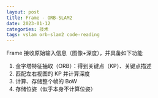 ```yaml
---
layout: post
title: Frame - ORB-SLAM2
date: 2023-01-12
categories: 技术
tags: vslam orb-slam2 code-reading
---
```


Frame 接收原始输入信息（图像+深度），并具备如下功能
1. 金字塔特征抽取（ORB）：得到关键点（KP）、关键点描述
2. 匹配左右视图的 KP 并计算深度
3. 计算、存储整个帧的 BoW
4. 存储位姿（似乎本身不计算位姿）
